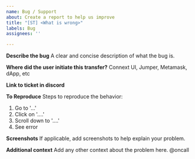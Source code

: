 ```yaml
---
name: Bug / Support
about: Create a report to help us improve
title: "[ST] <What is wrong>"
labels: Bug
assignees: ''

---
```


**Describe the bug**
A clear and concise description of what the bug is.

**Where did the user initiate this transfer?**
Connext UI, Jumper, Metamask, dApp, etc

**Link to ticket in discord**

**To Reproduce**
Steps to reproduce the behavior:
1. Go to '...'
2. Click on '....'
3. Scroll down to '....'
4. See error

**Screenshots**
If applicable, add screenshots to help explain your problem.

**Additional context**
Add any other context about the problem here.
@oncall
